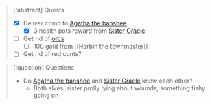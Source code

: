 
>[!abstract] Quests
> - [x] Deliver comb to [Agatha the banshee](Agatha%20the%20banshee.md)
>     - [x] 3 health pots reward from [Sister Graele](Sister%20Graele.md)
> - [ ] Get rid of [orcs](Orc.md)
> 	- [ ] 100 gold from [[Harbin the townmaster]]
> - [ ] Get rid of red cunts?


>[!question] Questions 
> - Do [Agatha the banshee](Agatha%20the%20banshee.md) and [Sister Graele](Sister%20Graele.md) know each other? 
> 	- Both elves, sister prolly lying about wounds, something fishy going on



